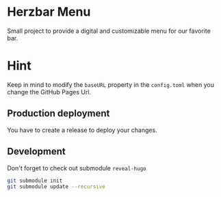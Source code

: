 # Herzbar Menu
Small project to provide a digital and customizable menu for our favorite bar.

# Hint
Keep in mind to modify the `baseURL` property in the `config.toml` when you change the GitHub Pages Url.

## Production deployment
You have to create a release to deploy your changes.

## Development
Don't forget to check out submodule `reveal-hugo`
```bash
git submodule init
git submodule update --recursive
```
